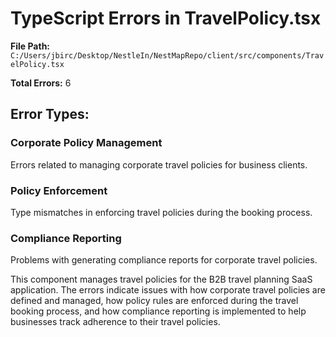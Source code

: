 # TypeScript Errors in TravelPolicy.tsx

**File Path:** `C:/Users/jbirc/Desktop/NestleIn/NestMapRepo/client/src/components/TravelPolicy.tsx`

**Total Errors:** 6

## Error Types:

### Corporate Policy Management
Errors related to managing corporate travel policies for business clients.

### Policy Enforcement
Type mismatches in enforcing travel policies during the booking process.

### Compliance Reporting
Problems with generating compliance reports for corporate travel policies.

This component manages travel policies for the B2B travel planning SaaS application. The errors indicate issues with how corporate travel policies are defined and managed, how policy rules are enforced during the travel booking process, and how compliance reporting is implemented to help businesses track adherence to their travel policies.
